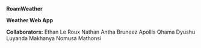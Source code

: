 **RoamWeather**

**Weather Web App**

**Collaborators:**
  Ethan Le Roux
  Nathan Antha
  Bruneez Apollis
  Qhama Dyushu
  Luyanda Makhanya
  Nomusa Mathonsi
